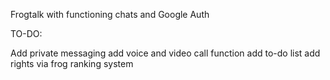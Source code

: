 Frogtalk with functioning chats and Google Auth

TO-DO:

Add private messaging
add voice and video call function
add to-do list
add rights via frog ranking system
